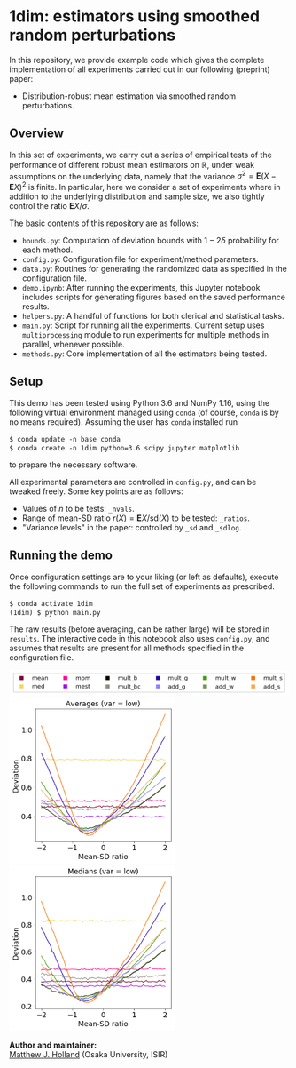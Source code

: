 # 1dim: estimators using smoothed random perturbations

In this repository, we provide example code which gives the complete implementation of all experiments carried out in our following (preprint) paper:

 - Distribution-robust mean estimation via smoothed random perturbations.


## Overview

In this set of experiments, we carry out a series of empirical tests of the performance of different robust mean estimators on $\mathbb{R}$, under weak assumptions on the underlying data, namely that the variance $\sigma^{2} = \mathbf{E}(X-\mathbf{E}X)^{2}$ is finite. In particular, here we consider a set of experiments where in addition to the underlying distribution and sample size, we also tightly control the ratio $\mathbf{E}X / \sigma$.

The basic contents of this repository are as follows:

- `bounds.py`: Computation of deviation bounds with $1-2\delta$ probability for each method.
- `config.py`: Configuration file for experiment/method parameters.
- `data.py`: Routines for generating the randomized data as specified in the configuration file.
- `demo.ipynb`: After running the experiments, this Jupyter notebook includes scripts for generating figures based on the saved performance results.
- `helpers.py`: A handful of functions for both clerical and statistical tasks.
- `main.py`: Script for running all the experiments. Current setup uses `multiprocessing` module to run experiments for multiple methods in parallel, whenever possible.
- `methods.py`: Core implementation of all the estimators being tested.


## Setup

This demo has been tested using Python 3.6 and NumPy 1.16, using the following virtual environment managed using `conda` (of course, `conda` is by no means required). Assuming the user has `conda` installed run
```
$ conda update -n base conda
$ conda create -n 1dim python=3.6 scipy jupyter matplotlib
```
to prepare the necessary software.

All experimental parameters are controlled in `config.py`, and can be tweaked freely. Some key points are as follows:

- Values of $n$ to be tests: `_nvals`.
- Range of mean-SD ratio $r(X) = \mathbf{E}X / \text{sd}(X)$ to be tested: `_ratios`.
- "Variance levels" in the paper: controlled by `_sd` and `_sdlog`.


## Running the demo

Once configuration settings are to your liking (or left as defaults), execute the following commands to run the full set of experiments as prescribed.
```
$ conda activate 1dim
(1dim) $ python main.py
```
The raw results (before averaging, can be rather large) will be stored in `results`. The interactive code in this notebook also uses `config.py`, and assumes that results are present for all methods specified in the configuration file.


 <img src="sample_legend.png" alt="sample" width="600"><br>
 <img src="sample_Normal.png" alt="sample: over ratios (Normal)" width="300"><img src="sample_logNormal.png" alt="sample: over ratios (log-Normal)" width="300">


__Author and maintainer:__<br>
<a href="https://feedbackward.com/">Matthew J. Holland</a> (Osaka University, ISIR)